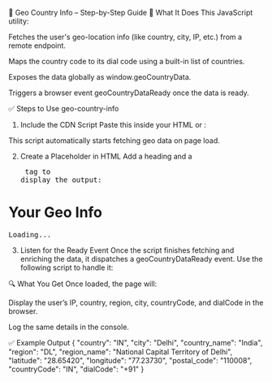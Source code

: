 🧭 Geo Country Info – Step-by-Step Guide
📌 What It Does
This JavaScript utility:

Fetches the user's geo-location info (like country, city, IP, etc.) from a remote endpoint.

Maps the country code to its dial code using a built-in list of countries.

Exposes the data globally as window.geoCountryData.

Triggers a browser event geoCountryDataReady once the data is ready.

✅ Steps to Use geo-country-info
1. Include the CDN Script
Paste this inside your HTML <head> or <body>:

<!-- ---------- CDN ---------- -->
<script src="https://cdn.delivr.net/gh/07hasib/geo-country-info/fetchUserData.js"></script>
This script automatically starts fetching geo data on page load.

2. Create a Placeholder in HTML
Add a heading and a <pre> tag to display the output:

<!-- ---------- HTML ---------- -->
<h1>Your Geo Info</h1>
<pre id="geoOutput">Loading...</pre>

3. Listen for the Ready Event
Once the script finishes fetching and enriching the data, it dispatches a geoCountryDataReady event. Use the following script to handle it:

<!-- ---------- JavaScript ---------- -->
<script>
  const outputEl = document.getElementById('geoOutput');

  window.addEventListener('geoCountryDataReady', () => {
    outputEl.textContent = JSON.stringify(window.geoCountryData, null, 2);
    console.log('geoCountryData -->', geoCountryData);
  });
</script>

🔍 What You Get
Once loaded, the page will:

Display the user’s IP, country, region, city, countryCode, and dialCode in the browser.

Log the same details in the console.

✅ Example Output
{
  "country": "IN",
  "city": "Delhi",
  "country_name": "India",
  "region": "DL",
  "region_name": "National Capital Territory of Delhi",
  "latitude": "28.65420",
  "longitude": "77.23730",
  "postal_code": "110008",
  "countryCode": "IN",
  "dialCode": "+91"
}
